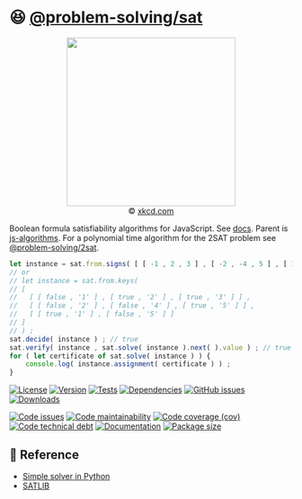 :satisfied: [@problem-solving/sat](https://computational-problem-solving.github.io/sat)
==

<p align="center">
<a href="https://xkcd.com/1801">
<img src="https://imgs.xkcd.com/comics/decision_paralysis.png" width="300">
</a><br/>
© <a href="https://xkcd.com">xkcd.com</a>
</p>

Boolean formula satisfiability algorithms for JavaScript.
See [docs](https://computational-problem-solving.github.io/sat).
Parent is [js-algorithms](https://github.com/make-github-pseudonymous-again/js-algorithms).
For a polynomial time algorithm for the 2SAT problem see
[@problem-solving/2sat](https://github.com/computational-problem-solving/2sat).

```js
let instance = sat.from.signs( [ [ -1 , 2 , 3 ] , [ -2 , -4 , 5 ] , [ 1 , -5 ] ] ) ;
// or
// let instance = sat.from.keys(
// [
//   [ [ false , '1' ] , [ true , '2' ] , [ true , '3' ] ] ,
//   [ [ false , '2' ] , [ false , '4' ] , [ true , '5' ] ] ,
//   [ [ true , '1' ] , [ false , '5' ] ]
// ]
// ) ;
sat.decide( instance ) ; // true
sat.verify( instance , sat.solve( instance ).next( ).value ) ; // true
for ( let certificate of sat.solve( instance ) ) {
    console.log( instance.assignment( certificate ) ) ;
}
```

[![License](https://img.shields.io/github/license/computational-problem-solving/sat.svg)](https://raw.githubusercontent.com/computational-problem-solving/sat/main/LICENSE)
[![Version](https://img.shields.io/npm/v/@problem-solving/sat.svg)](https://www.npmjs.org/package/@problem-solving/sat)
[![Tests](https://img.shields.io/github/workflow/status/computational-problem-solving/sat/ci:test?event=push&label=tests)](https://github.com/computational-problem-solving/sat/actions/workflows/ci:test.yml?query=branch:main)
[![Dependencies](https://img.shields.io/librariesio/github/computational-problem-solving/sat.svg)](https://github.com/computational-problem-solving/sat/network/dependencies)
[![GitHub issues](https://img.shields.io/github/issues/computational-problem-solving/sat.svg)](https://github.com/computational-problem-solving/sat/issues)
[![Downloads](https://img.shields.io/npm/dm/@problem-solving/sat.svg)](https://www.npmjs.org/package/@problem-solving/sat)

[![Code issues](https://img.shields.io/codeclimate/issues/computational-problem-solving/sat.svg)](https://codeclimate.com/github/computational-problem-solving/sat/issues)
[![Code maintainability](https://img.shields.io/codeclimate/maintainability/computational-problem-solving/sat.svg)](https://codeclimate.com/github/computational-problem-solving/sat/trends/churn)
[![Code coverage (cov)](https://img.shields.io/codecov/c/gh/computational-problem-solving/sat/main.svg)](https://codecov.io/gh/computational-problem-solving/sat)
[![Code technical debt](https://img.shields.io/codeclimate/tech-debt/computational-problem-solving/sat.svg)](https://codeclimate.com/github/computational-problem-solving/sat/trends/technical_debt)
[![Documentation](https://computational-problem-solving.github.io/sat/badge.svg)](https://computational-problem-solving.github.io/sat/source.html)
[![Package size](https://img.shields.io/bundlephobia/minzip/@problem-solving/sat)](https://bundlephobia.com/result?p=@problem-solving/sat)

## :scroll: Reference

  - [Simple solver in Python](http://sahandsaba.com/understanding-sat-by-implementing-a-simple-sat-solver-in-python.html)
  - [SATLIB](http://www.cs.ubc.ca/~hoos/SATLIB/benchm.html)
